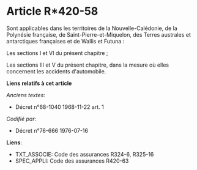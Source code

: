 # Article R*420-58

Sont applicables dans les territoires de la Nouvelle-Calédonie, de la Polynésie française, de Saint-Pierre-et-Miquelon, des
Terres australes et antarctiques françaises et de Wallis et Futuna :

Les sections I et VI du présent chapitre ;

Les sections III et V du présent chapitre, dans la mesure où elles concernent les accidents d'automobile.

**Liens relatifs à cet article**

_Anciens textes_:

  - Décret n°68-1040 1968-11-22 art. 1

_Codifié par_:

  - Décret n°76-666 1976-07-16

**Liens**:

  - TXT_ASSOCIE: Code des assurances R324-6, R325-16
  - SPEC_APPLI: Code des assurances R420-63
